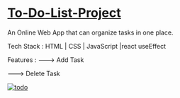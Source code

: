 <a href="https://todo-ap-lodhi.vercel.app/"> <h1>To-Do-List-Project</h1></a>

</hr>
<p>An Online Web App that can organize tasks in one place.</p>

Tech Stack : HTML | CSS | JavaScript |react useEffect

Features :
---> Add Task

---> Delete Task


<a href="https://im.ge/i/OLOMRf"><img src="https://i.im.ge/2022/08/20/OLOMRf.todo.png" alt="todo" border="0"></a>
